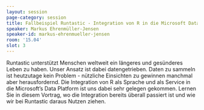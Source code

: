 ```yaml
---
layout: session
page-category: session
title: Fallbeispiel Runtastic - Integration von R in die Microsoft Data Platform
speaker: Markus Ehrenmüller-Jensen
speaker-id: markus-ehrenmueller-jensen
room: '15.04'
slot: 3
---
```


Runtastic unterstützt Menschen weltweit ein längeres und gesünderes Leben zu haben. Unser Ansatz ist dabei datengetrieben. Daten zu sammeln ist heutzutage kein Problem -
nützliche Einsichten zu gewinnen manchmal aber herausfordernd. Die Integration von R als Sprache und als Service in die Microsoft’s Data Platform ist uns dabei sehr gelegen gekommen. Lernen Sie in diesem Vortrag, wo die Integration bereits überall passiert ist und wie wir bei Runtastic daraus Nutzen ziehen.